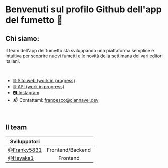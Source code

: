 # Benvenuti sul profilo Github dell'app del fumetto 👋

## Chi siamo:
Il team dell'app del fumetto sta sviluppando una piattaforma semplice e intuitiva per scoprire nuovi fumetti e le novità della settimana dei vari editori italiani.

<br/>

* [🌐 Sito web (work in progress)](https://www.fumetto.app/)
* [🌐 API (work in progress)](https://api.fumetto.app/documentation/)
* [📷 Instagram](https://www.instagram.com/fumetto_app)
* 📬 Contattami: [francesco@ciannavei.dev](mailto:francesco@ciannavei.dev)

<br/>


## Il team

| Sviluppatori  |  |
| ------------- |:-------------:|
|[@Franky5831](https://github.com/Franky5831)|Frontend/Backend|
|[@Heyaka1](https://github.com/Heyaka1)|Frontend|